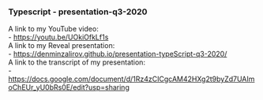 ### Typescript - presentation-q3-2020  

A link to my YouTube video:  
    - https://youtu.be/UOkiOfkLf1s  
A link to my Reveal presentation:  
    - https://denminzalirov.github.io/presentation-typeScript-q3-2020/  
A link to the transcript of my presentation:  
    - https://docs.google.com/document/d/1Rz4zCICgcAM42HXg2t9byZd7UAImoChEUr_yU0bRs0E/edit?usp=sharing  
